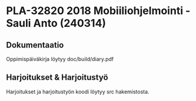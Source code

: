 # PLA-32820 2018 Mobiiliohjelmointi - Sauli Anto (240314)

## Dokumentaatio
Oppimispäiväkirja löytyy doc/build/diary.pdf

## Harjoitukset & Harjoitustyö
Harjoitukset ja harjoitustyön koodi löytyy src hakemistosta.
